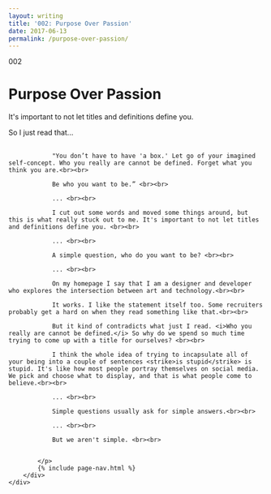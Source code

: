 ```yaml
---
layout: writing
title: '002: Purpose Over Passion'
date: 2017-06-13
permalink: /purpose-over-passion/
---
```


<div id="purpose-over-passion">
	<div class="container writing">
		<div class="left">
			<span>002</span>
			<h1>Purpose Over Passion</h1>
			<p>It's important to not let titles and definitions define you.&lrm;</p>
		</div>
		<div class="right">
			<p>
				So I just read that... <br><br>

				"You don’t have to have 'a box.' Let go of your imagined self-concept. Who you really are cannot be defined. Forget what you think you are.<br><br>

				Be who you want to be.” <br><br>

				... <br><br>

				I cut out some words and moved some things around, but this is what really stuck out to me. It's important to not let titles and definitions define you. <br><br>

				... <br><br>

				A simple question, who do you want to be? <br><br>

				... <br><br>

				On my homepage I say that I am a designer and developer who explores the intersection between art and technology.<br><br>

				It works. I like the statement itself too. Some recruiters probably get a hard on when they read something like that.<br><br>

				But it kind of contradicts what just I read. <i>Who you really are cannot be defined.</i> So why do we spend so much time trying to come up with a title for ourselves? <br><br>

				I think the whole idea of trying to incapsulate all of your being into a couple of sentences <strike>is stupid</strike> is stupid. It's like how most people portray themselves on social media. We pick and choose what to display, and that is what people come to believe.<br><br>

				... <br><br>

				Simple questions usually ask for simple answers.<br><br>

				... <br><br>

				But we aren't simple. <br><br>


			</p>
			{% include page-nav.html %}
		</div>
	</div>
</div>

